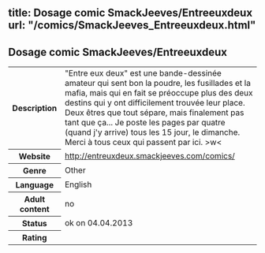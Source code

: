 title: Dosage comic SmackJeeves/Entreeuxdeux
url: "/comics/SmackJeeves_Entreeuxdeux.html"
---
Dosage comic SmackJeeves/Entreeuxdeux
-----------------------------------------

<table class="comicinfo">
<tr>
<th>Description</th><td>&quot;Entre eux deux&quot; est une bande-dessinée amateur qui sent bon la poudre, les fusillades et la mafia, mais qui en fait se préoccupe plus des deux destins qui y ont difficilement trouvée leur place. Deux êtres que tout sépare, mais finalement pas tant que ça... Je poste les pages par quatre (quand j'y arrive) tous les 15 jour, le dimanche. Merci à tous ceux qui passent par ici. &gt;w&lt;</td>
</tr>
<tr>
<th>Website</th><td><a href="http://entreuxdeux.smackjeeves.com/comics/">http://entreuxdeux.smackjeeves.com/comics/</a></td>
</tr>
<tr>
<th>Genre</th><td>Other</td>
</tr>
<tr>
<th>Language</th><td>English</td>
</tr>
<tr>
<th>Adult content</th><td>no</td>
</tr>
<tr>
<th>Status</th><td>ok on 04.04.2013</td>
</tr>
<tr>
<th>Rating</th><td><div class="g-plusone" data-size="standard" data-annotation="bubble"
 data-href="http://entreuxdeux.smackjeeves.com/comics/"></div></td>
</tr>
</table>
<script type="text/javascript">
  (function() {
    var po = document.createElement('script'); po.type = 'text/javascript'; po.async = true;
    po.src = 'https://apis.google.com/js/plusone.js';
    var s = document.getElementsByTagName('script')[0]; s.parentNode.insertBefore(po, s);
  })();
</script>

